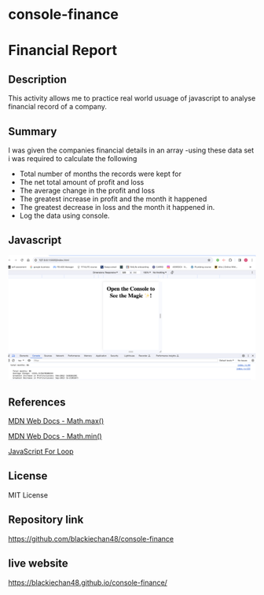 # console-finance

# Financial Report

## Description 
This activity allows me to practice real world usuage of javascript to analyse financial record of a company.

## Summary 
I was given the companies financial details in an array 
-using these data set i was required to calculate the following 
- Total number of months the records were kept for 
- The net total amount of profit and loss 
- The average change in the profit and loss 
- The greatest increase in profit and the month it happened 
- The greatest decrease in loss and the month it happened in.
- Log the data using console.

## Javascript
<!-- The image below shows the screenshot of the console -->
![JavaScript Console:](./images/Screenshot%202024-01-26%20at%2010.29.32.png)

## References 
[MDN Web Docs - Math.max()](https://developer.mozilla.org/en-US/docs/Web/JavaScript/Reference/Global_Objects/Math/max)

[MDN Web Docs - Math.min()](https://developer.mozilla.org/en-US/docs/Web/JavaScript/Reference/Global_Objects/Math/min)

[JavaScript For Loop](https://www.w3schools.com/js/js_loop_for.asp)

<!-- I also had help with tutors and Ade(a classmate) -->

## License 
MIT License 

## Repository link 
https://github.com/blackiechan48/console-finance

## live website 
https://blackiechan48.github.io/console-finance/

